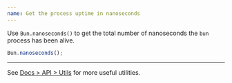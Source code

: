 ```yaml
---
name: Get the process uptime in nanoseconds
---
```


Use `Bun.nanoseconds()` to get the total number of nanoseconds the `bun` process has been alive.

```ts
Bun.nanoseconds();
```

---

See [Docs > API > Utils](https://bun.sh/docs/api/utils) for more useful utilities.
